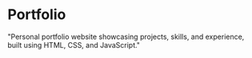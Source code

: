 # Portfolio
"Personal portfolio website showcasing projects, skills, and experience, built using HTML, CSS, and JavaScript."
